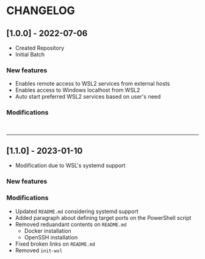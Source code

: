 # CHANGELOG

## [1.0.0] - 2022-07-06
 
- Created Repository
- Initial Batch
 
### New features

- Enables remote access to WSL2 services from external hosts
- Enables access to Windows localhost from WSL2
- Auto start preferred WSL2 services based on user's need
 
### Modifications
<br/>

---

## [1.1.0] - 2023-01-10
 
- Modification due to WSL's systemd support
 
### New features
 
### Modifications

- Updated `README.md` considering systemd support
- Added paragraph about defining target ports on the PowerShell script
- Removed reduandant contents on `README.md`
  - Docker installation
  - OpenSSH installation
- Fixed broken links on `README.md`
- Removed `init-wsl`
